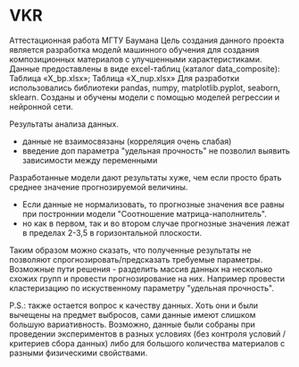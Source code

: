 # VKR
Аттестационная работа МГТУ Баумана
Цель создания данного проекта является разработка моделй машинного обучения для создания композиционных материалов с улучшенными характеристиками.
Данные предоставлены в виде excel-таблиц (каталог data_composite):
Таблица «X_bp.xlsx»;
Таблица «X_nup.xlsx»
Для разработки использовались библиотеки pandas, numpy, matplotlib.pyplot, seaborn, sklearn.
Созданы и обучены модели с помощью моделей регрессии и нейронной сети.

Результаты анализа данных.
- данные не взаимосвязаны (корреляция очень слабая)
- введение доп параметра "удельная прочность" не позволил выявить зависимости между переменными 

Разработанные модели дают результаты хуже, чем если просто брать среднее значение прогнозируемой величины. 
- Если данные не нормализовать, то прогнозные значения все равны при построннии модели "Соотношение матрица-наполнитель".
- но как в первом, так и во втором случае прогнозные значения лежат в пределах 2-3,5 в горизонтальной плоскости.

Таким образом можно сказать, что полученные результаты не позволяют спрогнозировать/предсказать требуемые параметры.
Возможные пути решения - разделить массив данных на несколько схожих групп и провести прогнозирование на них. Например провести кластеризацию по искуственному параметру "удельная прочность".

P.S.: также остается вопрос к качеству данных. Хоть они и были вычещены на предмет выбросов, сами данные имеют слишком большую вариативность. Возможно, данные были собраны при проведении экспериментов в разных условиях (без контроля условий / критериев сбора данных) либо для большого количества материалов с разными физическими свойствами.
